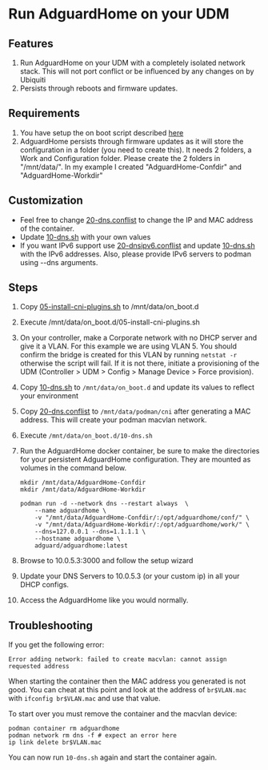 # Run AdguardHome on your UDM

## Features

1. Run AdguardHome on your UDM with a completely isolated network stack.  This will not port conflict or be influenced by any changes on by Ubiquiti
2. Persists through reboots and firmware updates.

## Requirements

1. You have setup the on boot script described [here](https://github.com/boostchicken-dev/udm-utilities/tree/main/on-boot-script)
1. AdguardHome persists through firmware updates as it will store the configuration in a folder (you need to create this). It needs 2 folders, a Work and Configuration folder. Please create the 2 folders in "/mnt/data/". In my example I created "AdguardHome-Confdir" and "AdguardHome-Workdir"

## Customization

* Feel free to change [20-dns.conflist](../cni-plugins/20-dns.conflist) to change the IP and MAC address of the container.
* Update [10-dns.sh](../dns-common/on_boot.d/10-dns.sh) with your own values
* If you want IPv6 support use [20-dnsipv6.conflist](../cni-plugins/20-dnsipv6.conflist) and update [10-dns.sh](../dns-common/on_boot.d/10-dns.sh) with the IPv6 addresses. Also, please provide IPv6 servers to podman using --dns arguments.

## Steps

1. Copy [05-install-cni-plugins.sh](../cni-plugins/05-install-cni-plugins.sh) to /mnt/data/on_boot.d
1. Execute /mnt/data/on_boot.d/05-install-cni-plugins.sh
1. On your controller, make a Corporate network with no DHCP server and give it a VLAN. For this example we are using VLAN 5.  You should confirm the bridge is created for this VLAN by running `netstat -r` otherwise the script will fail.  If it is not there, initiate a provisioning of the UDM (Controller > UDM > Config > Manage Device > Force provision).
1. Copy [10-dns.sh](../dns-common/on_boot.d/10-dns.sh) to `/mnt/data/on_boot.d` and update its values to reflect your environment
1. Copy [20-dns.conflist](../cni-plugins/20-dns.conflist) to `/mnt/data/podman/cni` after generating a MAC address. This will create your podman macvlan network.
1. Execute `/mnt/data/on_boot.d/10-dns.sh`
1. Run the AdguardHome docker container, be sure to make the directories for your persistent AdguardHome configuration.  They are mounted as volumes in the command below.

    ```shell script
    mkdir /mnt/data/AdguardHome-Confdir
    mkdir /mnt/data/AdguardHome-Workdir
    
    podman run -d --network dns --restart always  \
        --name adguardhome \
        -v "/mnt/data/AdguardHome-Confdir/:/opt/adguardhome/conf/" \
        -v "/mnt/data/AdguardHome-Workdir/:/opt/adguardhome/work/" \
        --dns=127.0.0.1 --dns=1.1.1.1 \
        --hostname adguardhome \
        adguard/adguardhome:latest
    ```

1. Browse to 10.0.5.3:3000 and follow the setup wizard
1. Update your DNS Servers to 10.0.5.3 (or your custom ip) in all your DHCP configs.
1. Access the AdguardHome like you would normally.

## Troubleshooting

If you get the following error:

```
Error adding network: failed to create macvlan: cannot assign requested address
```

When starting the container then the MAC address you generated is not good. You can cheat at this point and look at the address of `br$VLAN.mac` with `ifconfig br$VLAN.mac` and use that value.

To start over you must remove the container and the macvlan device:

```
podman container rm adguardhome
podman network rm dns -f # expect an error here
ip link delete br$VLAN.mac
```

You can now run `10-dns.sh` again and start the container again.
